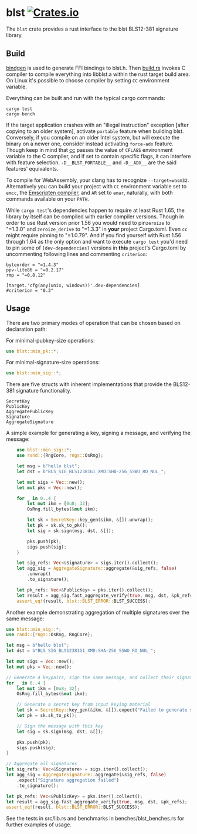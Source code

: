 # blst [![Crates.io](https://img.shields.io/crates/v/blst.svg)](https://crates.io/crates/blst)

The `blst` crate provides a rust interface to the blst BLS12-381 signature library.

## Build
[bindgen](https://github.com/rust-lang/rust-bindgen) is used to generate FFI bindings to blst.h. Then [build.rs](https://github.com/supranational/blst/blob/master/bindings/rust/build.rs) invokes C compiler to compile everything into libblst.a within the rust target build area. On Linux it's possible to choose compiler by setting `CC` environment variable.

Everything can be built and run with the typical cargo commands:

```
cargo test
cargo bench
```

If the target application crashes with an "illegal instruction" exception [after copying to an older system], activate `portable` feature when building blst. Conversely, if you compile on an older Intel system, but will execute the binary on a newer one, consider instead activating <nobr>`force-adx`</nobr> feature. Though keep in mind that [cc](https://crates.io/crates/cc) passes the value of `CFLAGS` environment variable to the C compiler, and if set to contain specific flags, it can interfere with feature selection. <nobr>`-D__BLST_PORTABLE__`</nobr> and <nobr>`-D__ADX__`</nobr> are the said features' equivalents.

To compile for WebAssembly, your clang has to recognize `--target=wasm32`. Alternatively you can build your project with `CC` environment variable set to `emcc`, the [Emscripten compiler](https://emscripten.org), and `AR` set to `emar`, naturally, with both commands available on your `PATH`.

While `cargo test`'s dependencies happen to require at least Rust 1.65, the library by itself can be compiled with earlier compiler versions. Though in order to use Rust version prior 1.56 you would need to pin`zeroize` to "=1.3.0" and `zeroize_derive` to "=1.3.3" in **your** project Cargo.toml. Even `cc` might require pinning to "=1.0.79". And if you find yourself with Rust 1.56 through 1.64 as the only option and want to execute `cargo test` you'd need to pin some of `[dev-dependencies]` versions in **this** project's Cargo.toml by uncommenting following lines and commenting `criterion`:

```
byteorder = "=1.4.3"
ppv-lite86 = "=0.2.17"
rmp = "=0.8.12"

[target.'cfg(any(unix, windows))'.dev-dependencies]
#criterion = "0.3"
```

## Usage
There are two primary modes of operation that can be chosen based on declaration path:

For minimal-pubkey-size operations:
```rust
use blst::min_pk::*;
```

For minimal-signature-size operations:
```rust
use blst::min_sig::*;
```

There are five structs with inherent implementations that provide the BLS12-381 signature functionality.
```
SecretKey
PublicKey
AggregatePublicKey
Signature
AggregateSignature
```

A simple example for generating a key, signing a message, and verifying the message:
```rust
    use blst::min_sig::*;
    use rand::{RngCore, rngs::OsRng};

    let msg = b"hello blst";
    let dst = b"BLS_SIG_BLS12381G1_XMD:SHA-256_SSWU_RO_NUL_";

    let mut sigs = Vec::new();
    let mut pks = Vec::new();

    for _ in 0..4 {
        let mut ikm = [0u8; 32];
        OsRng.fill_bytes(&mut ikm);

        let sk = SecretKey::key_gen(&ikm, &[]).unwrap();
        let pk = sk.sk_to_pk();
        let sig = sk.sign(msg, dst, &[]);

        pks.push(pk);
        sigs.push(sig);
    }

    let sig_refs: Vec<&Signature> = sigs.iter().collect();
    let agg_sig = AggregateSignature::aggregate(&sig_refs, false)
        .unwrap()
        .to_signature();

    let pk_refs: Vec<&PublicKey> = pks.iter().collect();
    let result = agg_sig.fast_aggregate_verify(true, msg, dst, &pk_refs);
    assert_eq!(result, blst::BLST_ERROR::BLST_SUCCESS);
```

Another example demonstrating aggregation of multiple signatures over the same message:
```rust
use blst::min_sig::*;
use rand::{rngs::OsRng, RngCore};

let msg = b"hello blst";
let dst = b"BLS_SIG_BLS12381G1_XMD:SHA-256_SSWU_RO_NUL_";

let mut sigs = Vec::new();
let mut pks = Vec::new();

// Generate 4 keypairs, sign the same message, and collect their signatures and public keys
for _ in 0..4 {
    let mut ikm = [0u8; 32];
    OsRng.fill_bytes(&mut ikm);

    // Generate a secret key from input keying material
    let sk = SecretKey::key_gen(&ikm, &[]).expect("Failed to generate secret key");
    let pk = sk.sk_to_pk();

    // Sign the message with this key
    let sig = sk.sign(msg, dst, &[]);

    pks.push(pk);
    sigs.push(sig);
}

// Aggregate all signatures
let sig_refs: Vec<&Signature> = sigs.iter().collect();
let agg_sig = AggregateSignature::aggregate(&sig_refs, false)
    .expect("Signature aggregation failed")
    .to_signature();

let pk_refs: Vec<&PublicKey> = pks.iter().collect();
let result = agg_sig.fast_aggregate_verify(true, msg, dst, &pk_refs);
assert_eq!(result, blst::BLST_ERROR::BLST_SUCCESS);

```

See the tests in src/lib.rs and benchmarks in benches/blst_benches.rs for further examples of usage.
